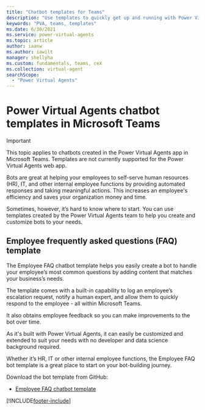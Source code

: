 ```yaml
---
title: "Chatbot templates for Teams"
description: "Use templates to quickly get up and running with Power Virtual Agents chatbots in Microsoft Teams."
keywords: "PVA, teams, templates"
ms.date: 6/30/2021
ms.service: power-virtual-agents
ms.topic: article
author: iaanw
ms.author: iawilt
manager: shellyha
ms.custom: fundamentals, teams, ceX
ms.collection: virtual-agent
searchScope:
  - "Power Virtual Agents"
---
```


# Power Virtual Agents chatbot templates in Microsoft Teams

>[!IMPORTANT]
>This topic applies to chatbots created in the Power Virtual Agents app in Microsoft Teams. Templates are not currently supported for the Power Virtual Agents web app.

Bots are great at helping your employees to self-serve human resources (HR), IT, and other internal employee functions by providing automated responses and taking meaningful actions. This increases an employee's efficiency and saves your organization money and time.

Sometimes, however, it’s hard to know where to start. You can use templates created by the Power Virtual Agents team to help you create and customize bots to your needs.


## Employee frequently asked questions (FAQ) template

The Employee FAQ chatbot template helps you easily create a bot to handle your employee’s most common questions by adding content that matches your business’s needs. 

The template comes with a built-in capability to log an employee’s escalation request, notify a human expert, and allow them to quickly respond to the employee - all within Microsoft Teams. 

It also obtains employee feedback so you can make improvements to the bot over time. 

As it's built with Power Virtual Agents, it can easily be customized and extended to suit your needs with no developer and data science background required.

Whether it’s HR, IT or other internal employee functions, the Employee FAQ bot template is a great place to start on your bot-building journey. 

Download the bot template from GitHub:

 - [Employee FAQ chatbot template](https://github.com/microsoft/PowerVirtualAgentsSamples/tree/master/Templates/Employee%20FAQ)



[!INCLUDE[footer-include](includes/footer-banner.md)]
